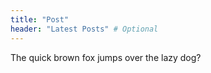 ```yaml
---
title: "Post"
header: "Latest Posts" # Optional
---
```

The quick brown fox jumps over the lazy dog?